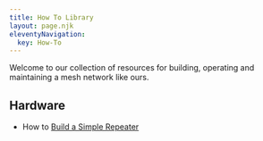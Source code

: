 ```yaml
---
title: How To Library
layout: page.njk
eleventyNavigation:
  key: How-To
---
```


Welcome to our collection of resources for building, operating and maintaining a mesh network like ours.

## Hardware

- How to [Build a Simple Repeater](/how-to/simple-repeater)